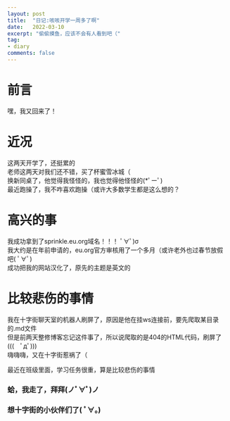 ```yaml
---
layout: post
title:  "日记:咳咳开学一周多了啊"
date:   2022-03-10
excerpt: "偷偷摸鱼，应该不会有人看到吧（"
tag:
- diary
comments: false
---
```


# 前言
嘿，我又回来了！
# 近况
这两天开学了，还挺累的 <br>
老师这两天对我们还不错，买了杯蜜雪冰城（<br>
换新同桌了，他觉得我怪怪的，我也觉得他怪怪的(*ﾟーﾟ)<br>
最近跑操了，我不咋喜欢跑操（或许大多数学生都是这么想的？<br>
# 高兴的事
我成功拿到了sprinkle.eu.org域名！！！ ﾟ∀ﾟ)σ<br>
我大约是在年前申请的，eu.org官方审核用了一个多月（或许老外也过春节放假吧( ﾟ∀ﾟ)<br>
成功把我的网站汉化了，原先的主题是英文的<br>
# 比较悲伤的事情
我在十字街聊天室的机器人刷屏了，原因是他在挂ws连接前，要先爬取某目录的.md文件<br>
但是前两天整修博客忘记这件事了，所以说爬取的是404的HTML代码，刷屏了(((　ﾟдﾟ)))<br>
嗨嗨嗨，又在十字街惹祸了（<br>

最近在班级里面，学习任务很重，算是比较悲伤的事情<br>
### 蛤，我走了，拜拜(ノﾟ∀ﾟ)ノ
### 想十字街的小伙伴们了( ﾟ∀。)
